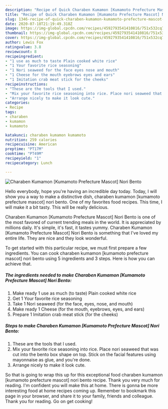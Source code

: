 ```yaml
---
description: "Recipe of Quick Charaben Kumamon [Kumamoto Prefecture Mascot] Nori Bento"
title: "Recipe of Quick Charaben Kumamon [Kumamoto Prefecture Mascot] Nori Bento"
slug: 1346-recipe-of-quick-charaben-kumamon-kumamoto-prefecture-mascot-nori-bento
date: 2020-07-18T21:19:49.318Z
image: https://img-global.cpcdn.com/recipes/4592793541410816/751x532cq70/charaben-kumamon-kumamoto-prefecture-mascot-nori-bento-recipe-main-photo.jpg
thumbnail: https://img-global.cpcdn.com/recipes/4592793541410816/751x532cq70/charaben-kumamon-kumamoto-prefecture-mascot-nori-bento-recipe-main-photo.jpg
cover: https://img-global.cpcdn.com/recipes/4592793541410816/751x532cq70/charaben-kumamon-kumamoto-prefecture-mascot-nori-bento-recipe-main-photo.jpg
author: Lewis Fox
ratingvalue: 3.8
reviewcount: 8
recipeingredient:
- "1 use as much to taste Plain cooked white rice"
- "1 Your favorite rice seasoning"
- "1 Nori seaweed for the face eyes nose and mouth"
- "1 Cheese for the mouth eyebrows eyes and ears"
- "1 Imitation crab meat stick for the cheeks"
recipeinstructions:
- "These are the tools that I used."
- "Mix your favorite rice seasoning into rice. Place nori seaweed that was cut into the bento box shape on top. Stick on the facial features using mayonnaise as glue, and you&#39;re done."
- "Arrange nicely to make it look cute."
categories:
- Recipe
tags:
- charaben
- kumamon
- kumamoto

katakunci: charaben kumamon kumamoto 
nutrition: 259 calories
recipecuisine: American
preptime: "PT17M"
cooktime: "PT49M"
recipeyield: "1"
recipecategory: Lunch

---
```



![Charaben Kumamon [Kumamoto Prefecture Mascot] Nori Bento](https://img-global.cpcdn.com/recipes/4592793541410816/751x532cq70/charaben-kumamon-kumamoto-prefecture-mascot-nori-bento-recipe-main-photo.jpg)

Hello everybody, hope you're having an incredible day today. Today, I will show you a way to make a distinctive dish, charaben kumamon [kumamoto prefecture mascot] nori bento. One of my favorites food recipes. This time, I will make it a bit tasty. This will be really delicious.

Charaben Kumamon [Kumamoto Prefecture Mascot] Nori Bento is one of the most favored of current trending meals in the world. It is appreciated by millions daily. It's simple, it's fast, it tastes yummy. Charaben Kumamon [Kumamoto Prefecture Mascot] Nori Bento is something that I've loved my entire life. They are nice and they look wonderful.




To get started with this particular recipe, we must first prepare a few ingredients. You can cook charaben kumamon [kumamoto prefecture mascot] nori bento using 5 ingredients and 3 steps. Here is how you can achieve that.

<!--inarticleads1-->

##### The ingredients needed to make Charaben Kumamon [Kumamoto Prefecture Mascot] Nori Bento:

1. Make ready 1 use as much (to taste) Plain cooked white rice
1. Get 1 Your favorite rice seasoning
1. Take 1 Nori seaweed (for the face, eyes, nose, and mouth)
1. Make ready 1 Cheese (for the mouth, eyebrows, eyes, and ears)
1. Prepare 1 Imitation crab meat stick (for the cheeks)




<!--inarticleads2-->

##### Steps to make Charaben Kumamon [Kumamoto Prefecture Mascot] Nori Bento:

1. These are the tools that I used.
1. Mix your favorite rice seasoning into rice. Place nori seaweed that was cut into the bento box shape on top. Stick on the facial features using mayonnaise as glue, and you&#39;re done.
1. Arrange nicely to make it look cute.




So that is going to wrap this up for this exceptional food charaben kumamon [kumamoto prefecture mascot] nori bento recipe. Thank you very much for reading. I'm confident you will make this at home. There is gonna be more interesting food at home recipes coming up. Remember to bookmark this page in your browser, and share it to your family, friends and colleague. Thank you for reading. Go on get cooking!
